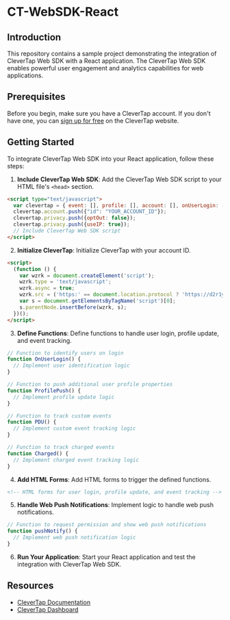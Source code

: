 # CT-WebSDK-React

## Introduction
This repository contains a sample project demonstrating the integration of CleverTap Web SDK with a React application. The CleverTap Web SDK enables powerful user engagement and analytics capabilities for web applications.

## Prerequisites
Before you begin, make sure you have a CleverTap account. If you don't have one, you can [sign up for free](https://clevertap.com/signup) on the CleverTap website.

## Getting Started
To integrate CleverTap Web SDK into your React application, follow these steps:

1. **Include CleverTap Web SDK**: Add the CleverTap Web SDK script to your HTML file's `<head>` section.

```html
<script type="text/javascript">
  var clevertap = { event: [], profile: [], account: [], onUserLogin: [], notifications: [], privacy: [] };
  clevertap.account.push({"id": "YOUR_ACCOUNT_ID"});
  clevertap.privacy.push({optOut: false}); 
  clevertap.privacy.push({useIP: true});
  // Include CleverTap Web SDK script
</script>
```

2. **Initialize CleverTap**: Initialize CleverTap with your account ID.

```html
<script>
  (function () {
    var wzrk = document.createElement('script');
    wzrk.type = 'text/javascript';
    wzrk.async = true;
    wzrk.src = ('https:' == document.location.protocol ? 'https://d2r1yp2w7bby2u.cloudfront.net' : 'http://static.clevertap.com') + '/js/clevertap.min.js';
    var s = document.getElementsByTagName('script')[0];
    s.parentNode.insertBefore(wzrk, s);
  })();
</script>
```

3. **Define Functions**: Define functions to handle user login, profile update, and event tracking.

```javascript
// Function to identify users on login
function OnUserLogin() {
  // Implement user identification logic
}

// Function to push additional user profile properties
function ProfilePush() {
  // Implement profile update logic
}

// Function to track custom events
function PDU() {
  // Implement custom event tracking logic
}

// Function to track charged events
function Charged() {
  // Implement charged event tracking logic
}
```

4. **Add HTML Forms**: Add HTML forms to trigger the defined functions.

```html
<!-- HTML forms for user login, profile update, and event tracking -->
```

5. **Handle Web Push Notifications**: Implement logic to handle web push notifications.

```javascript
// Function to request permission and show web push notifications
function pushNotify() {
  // Implement web push notification logic
}
```

6. **Run Your Application**: Start your React application and test the integration with CleverTap Web SDK.

## Resources
- [CleverTap Documentation](https://developer.clevertap.com/docs)
- [CleverTap Dashboard](https://dashboard.clevertap.com)
